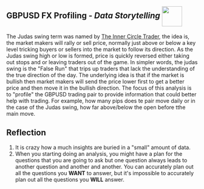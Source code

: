 <h2>GBPUSD FX Profiling - <i>Data Storytelling</i>
  <a href="https://nbviewer.jupyter.org/github/Williamdst/Springboard-DSC/blob/master/Coursework/20.3_Dataset-Analysis/GBPUSD-Profile.ipynb">
    <img align='center' src="https://img.shields.io/badge/Jupyter-F37626.svg?&style=for-the-badge&logo=Jupyter&logoColor=white" width='53' />
  </a>
</h2>
The Judas swing term was named by <a href="https://www.youtube.com/channel/UCtjxa77NqamhVC8atV85Rog">The Inner Circle Trader</a>, the idea is, the market makers will rally or sell price, normally just above or below a key level tricking buyers or sellers into the market to follow its direction. As the Judas swing high or low is formed, price is quickly reversed either taking out stops and or leaving traders out of the game. In simpler words, the judas swing is the "False Run" that trips up traders that lack the understanding of the true direction of the day. The underlying idea is that if the market is bullish then market makers will send the price lower first to get a better price and then move it in the bullish direction. The focus of this analysis is to "profile" the GBPUSD trading pair to provide information that could better help with trading. For example, how many pips does te pair move daily or in the case of the Judas swing, how far above/below the open before tthe main move.

<h2>Reflection </h2>
<ol>
  <li> It is crazy how a much insights are buried in a "small" amount of data.</li>
  <li> When you starting doing an analysis, you might have a plan for the questions that you are going to ask but one question always leads to another question and another and another. You can accurately plan out all the questions you <b>WANT</b> to answer, but it's impossible to accurately plan out all the questions you <b>WILL</b> answer. 
</ol>
